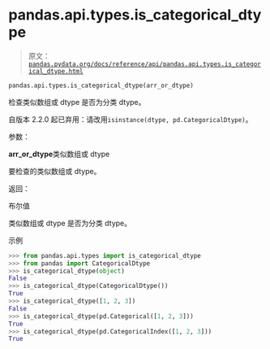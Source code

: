 # pandas.api.types.is_categorical_dtype

> 原文：[`pandas.pydata.org/docs/reference/api/pandas.api.types.is_categorical_dtype.html`](https://pandas.pydata.org/docs/reference/api/pandas.api.types.is_categorical_dtype.html)

```py
pandas.api.types.is_categorical_dtype(arr_or_dtype)
```

检查类似数组或 dtype 是否为分类 dtype。

自版本 2.2.0 起已弃用：请改用`isinstance(dtype, pd.CategoricalDtype)`。

参数：

**arr_or_dtype**类似数组或 dtype

要检查的类似数组或 dtype。

返回：

布尔值

类似数组或 dtype 是否为分类 dtype。

示例

```py
>>> from pandas.api.types import is_categorical_dtype
>>> from pandas import CategoricalDtype
>>> is_categorical_dtype(object)
False
>>> is_categorical_dtype(CategoricalDtype())
True
>>> is_categorical_dtype([1, 2, 3])
False
>>> is_categorical_dtype(pd.Categorical([1, 2, 3]))
True
>>> is_categorical_dtype(pd.CategoricalIndex([1, 2, 3]))
True 
```
